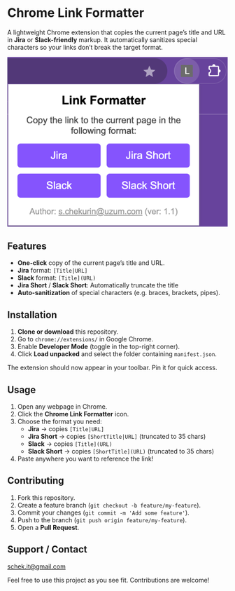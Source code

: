 # Chrome Link Formatter

A lightweight Chrome extension that copies the current page’s title and URL in **Jira** or **Slack-friendly** markup. It automatically sanitizes special characters so your links don’t break the target format.  

![Chrome Link Formatter UI](resources/ui.png)

## Features

- **One-click** copy of the current page’s title and URL.
- **Jira** format: `[Title|URL]`
- **Slack** format: `[Title](URL)`
- **Jira Short** / **Slack Short**: Automatically truncate the title
- **Auto-sanitization** of special characters (e.g. braces, brackets, pipes).

## Installation

1. **Clone or download** this repository.
2. Go to `chrome://extensions/` in Google Chrome.
3. Enable **Developer Mode** (toggle in the top-right corner).
4. Click **Load unpacked** and select the folder containing `manifest.json`.

The extension should now appear in your toolbar. Pin it for quick access.

## Usage

1. Open any webpage in Chrome.
2. Click the **Chrome Link Formatter** icon.
3. Choose the format you need:
   - **Jira** → copies `[Title|URL]`
   - **Jira Short** → copies `[ShortTitle|URL]` (truncated to 35 chars)
   - **Slack** → copies `[Title](URL)`
   - **Slack Short** → copies `[ShortTitle](URL)` (truncated to 35 chars)
4. Paste anywhere you want to reference the link!

## Contributing

1. Fork this repository.
2. Create a feature branch (`git checkout -b feature/my-feature`).
3. Commit your changes (`git commit -m 'Add some feature'`).
4. Push to the branch (`git push origin feature/my-feature`).
5. Open a **Pull Request**.

## Support / Contact
schek.it@gmail.com

Feel free to use this project as you see fit. Contributions are welcome!
